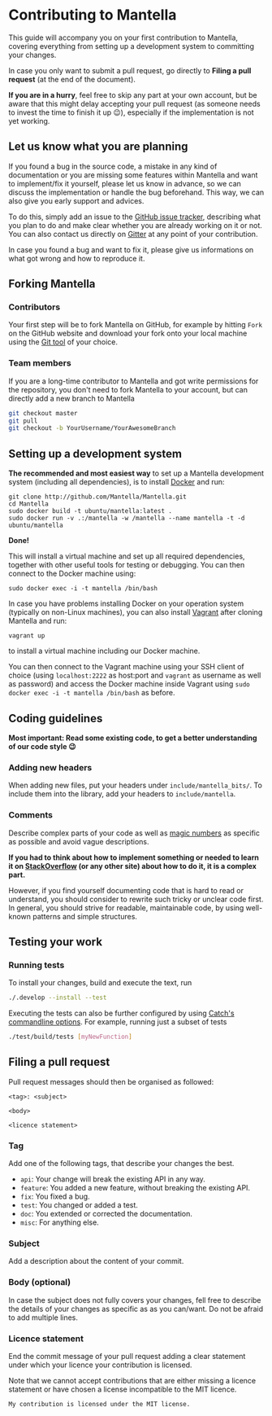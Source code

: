 Contributing to Mantella
=======================

This guide will accompany you on your first contribution to Mantella, covering everything from setting up a development system to committing your changes.

In case you only want to submit a pull request, go directly to **Filing a pull request** (at the end of the document).

**If you are in a hurry**, feel free to skip any part at your own account, but be aware that this might delay accepting your pull request (as someone needs to invest the time to finish it up :wink:), especially if the implementation is not yet working.

Let us know what you are planning
---------------------------------

If you found a bug in the source code, a mistake in any kind of documentation or you are missing some features within Mantella and want to implement/fix it yourself, please let us know in advance, so we can discuss the implementation or handle the bug beforehand. This way, we can also give you early support and advices.

To do this, simply add an issue to the [GitHub issue tracker](https://github.com/Mantella/Mantella/issues), describing what you plan to do and make clear whether you are already working on it or not. You can also contact us directly on [Gitter](https://gitter.im/Mantella/Mantella) at any point of your contribution.

In case you found a bug and want to fix it, please give us informations on what got wrong and how to reproduce it.

Forking Mantella
----------------

### Contributors

Your first step will be to fork Mantella on GitHub, for example by hitting `Fork` on the GitHub website and download your fork onto your local machine using the [Git tool](https://git-scm.com/downloads) of your choice.

### Team members

If you are a long-time contributor to Mantella and got write permissions for the repository, you don't need to fork Mantella to your account, but can directly add a new branch to Mantella 

``` bash
git checkout master
git pull
git checkout -b YourUsername/YourAwesomeBranch
```

Setting up a development system
-------------------------------

**The recommended and most easiest way** to set up a Mantella development system (including all dependencies), is to install 
[Docker](https://www.docker.com) and run:

```
git clone http://github.com/Mantella/Mantella.git
cd Mantella
sudo docker build -t ubuntu/mantella:latest .
sudo docker run -v .:/mantella -w /mantella --name mantella -t -d ubuntu/mantella
```

**Done!**

This will install a virtual machine and set up all required dependencies, together with other useful tools for testing or debugging. You can then connect to the Docker machine using:

```
sudo docker exec -i -t mantella /bin/bash
```

In case you have problems installing Docker on your operation system (typically on non-Linux machines), you can also install [Vagrant](https://www.vagrantup.com) after cloning Mantella and run:

```
vagrant up
```

to install a virtual machine including our Docker machine.

You can then connect to the Vagrant machine using your SSH client of choice (using `localhost:2222` as host:port and `vagrant` as username as well as password) and access the Docker machine inside Vagrant using `sudo docker exec -i -t mantella /bin/bash` as before.

Coding guidelines
-----------------

**Most important: Read some existing code, to get a better understanding of our code style :wink:**

### Adding new headers

When adding new files, put your headers under `include/mantella_bits/`. To include them into the library, add your headers to `include/mantella`.

### Comments

Describe complex parts of your code as well as [magic numbers](https://en.wikipedia.org/wiki/Magic_number_(programming)) as specific as possible and avoid vague descriptions.

**If you had to think about how to implement something or needed to learn it on [StackOverflow](http://stackoverflow.com/) (or any other site) about how to do it, it is a complex part.**

However, if you find yourself documenting code that is hard to read or understand, you should consider to rewrite such tricky or unclear code first. In general, you should strive for readable, maintainable code, by using well-known patterns and simple structures.

Testing your work
-----------------

### Running tests

To install your changes, build and execute the text, run

``` bash
./.develop --install --test
```

Executing the tests can also be further configured by using [Catch's commandline options](https://github.com/philsquared/Catch/blob/master/docs/command-line.md). For example, running just a subset of tests

``` bash
./test/build/tests [myNewFunction]
``` 

Filing a pull request
---------------------

Pull request messages should then be organised as followed:

``` text
<tag>: <subject>

<body>

<licence statement>
```

### Tag
Add one of the following tags, that describe your changes the best.

- `api`: Your change will break the existing API in any way.
- `feature`: You added a new feature, without breaking the existing API.
- `fix`: You fixed a bug.
- `test`: You changed or added a test.
- `doc`: You extended or corrected the documentation.
- `misc`: For anything else.

### Subject
Add a description about the content of your commit.

### Body (optional)
In case the subject does not fully covers your changes, fell free to describe the details of your changes as specific as as you can/want. Do not be afraid to add multiple lines.

### Licence statement
End the commit message of your pull request adding a clear statement under which your licence your contribution is licensed.

Note that we cannot accept contributions that are either missing a licence statement or have chosen a license incompatible to the MIT licence.

``` text
My contribution is licensed under the MIT license.
```